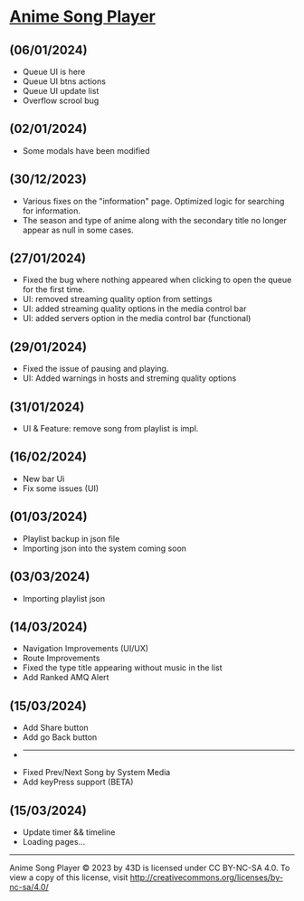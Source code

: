 # [Anime Song Player](https://43d.github.io/player/)


## (06/01/2024)
* Queue UI is here
* Queue UI btns actions
* Queue UI update list
* Overflow scrool bug


## (02/01/2024)
* Some modals have been modified


## (30/12/2023)
* Various fixes on the "information" page. Optimized logic for searching for information.
* The season and type of anime along with the secondary title no longer appear as null in some cases.


## (27/01/2024)
* Fixed the bug where nothing appeared when clicking to open the queue for the first time.
* UI: removed streaming quality option from settings
* UI: added streaming quality options in the media control bar
* UI: added servers option in the media control bar (functional)


## (29/01/2024)
* Fixed the issue of pausing and playing.
* UI: Added warnings in hosts and streming quality options


## (31/01/2024)
* UI & Feature: remove song from playlist is impl.


## (16/02/2024)
* New bar Ui
* Fix some issues  (UI)


## (01/03/2024)
* Playlist backup in json file
* Importing json into the system coming soon


## (03/03/2024)
* Importing playlist json 

## (14/03/2024)
* Navigation Improvements (UI/UX)
* Route Improvements
* Fixed the type title appearing without music in the list
* Add Ranked AMQ Alert


## (15/03/2024)
* Add Share button
* Add go Back button
* -----------
* Fixed Prev/Next Song by System Media
* Add keyPress support (BETA)

## (15/03/2024)
* Update timer && timeline
* Loading pages...


<hr>

Anime Song Player © 2023 by 43D is licensed under CC BY-NC-SA 4.0. To view a copy of this license, visit http://creativecommons.org/licenses/by-nc-sa/4.0/